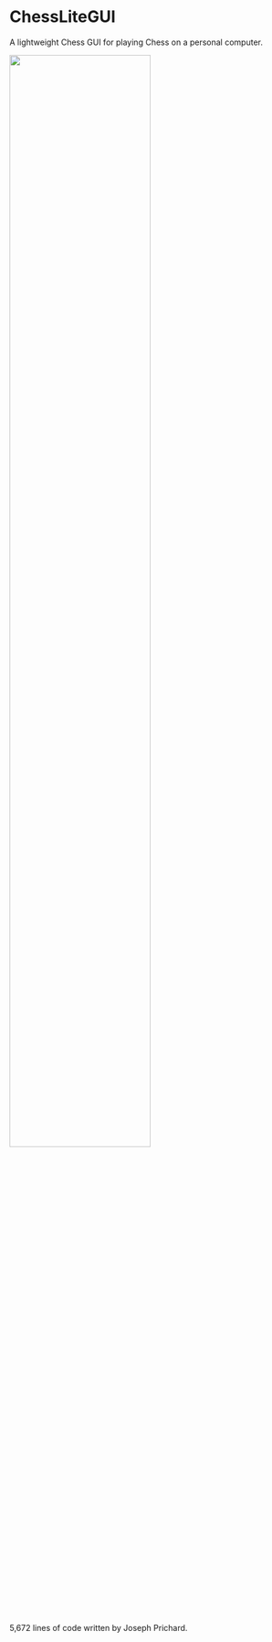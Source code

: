 # ChessLiteGUI
 A lightweight Chess GUI for playing Chess on a personal computer.
 
 <img src="https://github.com/JosephPrichard/ChessLiteGUI/blob/master/docments/chesslite1.png?raw=true" width="70%" height="70%">

 5,672 lines of code written by Joseph Prichard.
